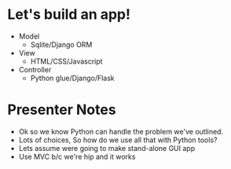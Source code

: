 # Let's build an app!

- Model
    - Sqlite/Django ORM
- View
    - HTML/CSS/Javascript
- Controller
    - Python glue/Django/Flask

# Presenter Notes

- Ok so we know Python can handle the problem we've outlined.
- Lots of choices, So how do we use all that with Python tools?
- Lets assume were going to make stand-alone GUI app
- Use MVC b/c we're hip and it works
